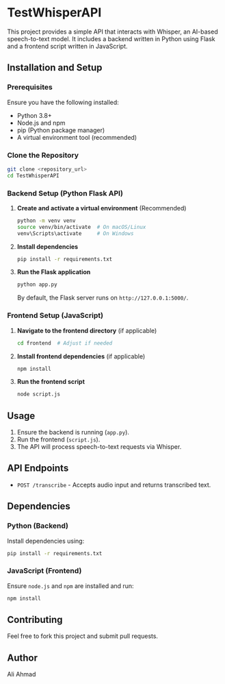 # TestWhisperAPI

This project provides a simple API that interacts with Whisper, an AI-based speech-to-text model. It includes a backend written in Python using Flask and a frontend script written in JavaScript.

## Installation and Setup

### Prerequisites
Ensure you have the following installed:
- Python 3.8+
- Node.js and npm
- pip (Python package manager)
- A virtual environment tool (recommended)

### Clone the Repository
```sh
git clone <repository_url>
cd TestWhisperAPI
```

### Backend Setup (Python Flask API)
1. **Create and activate a virtual environment** (Recommended)
   ```sh
   python -m venv venv
   source venv/bin/activate  # On macOS/Linux
   venv\Scripts\activate     # On Windows
   ```
2. **Install dependencies**
   ```sh
   pip install -r requirements.txt
   ```
3. **Run the Flask application**
   ```sh
   python app.py
   ```
   By default, the Flask server runs on `http://127.0.0.1:5000/`.

### Frontend Setup (JavaScript)
1. **Navigate to the frontend directory** (if applicable)
   ```sh
   cd frontend  # Adjust if needed
   ```
2. **Install frontend dependencies** (if applicable)
   ```sh
   npm install
   ```
3. **Run the frontend script**
   ```sh
   node script.js
   ```

## Usage
1. Ensure the backend is running (`app.py`).
2. Run the frontend (`script.js`).
3. The API will process speech-to-text requests via Whisper.

## API Endpoints
- `POST /transcribe` - Accepts audio input and returns transcribed text.

## Dependencies
### Python (Backend)
Install dependencies using:
```sh
pip install -r requirements.txt
```

### JavaScript (Frontend)
Ensure `node.js` and `npm` are installed and run:
```sh
npm install
```

## Contributing
Feel free to fork this project and submit pull requests.


## Author
Ali Ahmad 

